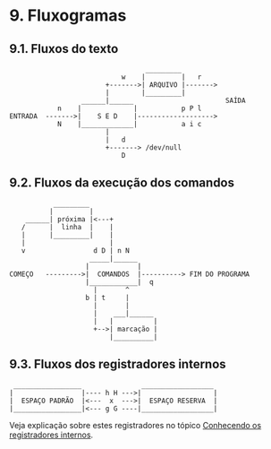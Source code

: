 # 9. Fluxogramas

## 9.1. Fluxos do texto

                                      _________
                                w    |         |   r
                            +------->| ARQUIVO |------->
                            |        |_________|
                      ______|______                       SAÍDA
                n    |             |           p P l
    ENTRADA  ------->|    S E D    |------------------->
                N    |_____________|           a i c
                            |
                            |   d
                            +-------> /dev/null
                                D

## 9.2. Fluxos da execução dos comandos

               _________
              |         |
        ______| próxima |<---+
       /      |  linha  |    |
       |      |_________|    |
       |                     |
       v                 d D | n N
                        _____|______
                       |            |
    COMEÇO   --------->|  COMANDOS  |----------> FIM DO PROGRAMA
                       |____________|  q
                         |       ^
                       b | t     |
                         |       |
                         |    ___|______
                         |   |          |
                         +-->| marcação |
                             |__________|


## 9.3. Fluxos dos registradores internos

     _________________               __________________
    |                 |---- h H --->|                  |
    |  ESPAÇO PADRÃO  |<---  x  --->|  ESPAÇO RESERVA  |
    |_________________|<--- g G ----|__________________|


Veja explicação sobre estes registradores no tópico [Conhecendo os registradores internos](https://aurelio.net/sed/sed-howto/#registradores-internos).
